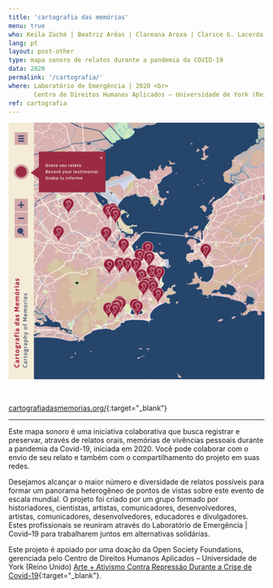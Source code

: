 ```yaml
---
title: 'cartografia das memórias'
menu: true
who: Keila Zaché | Beatriz Arêas | Clareana Aroxa | Clarice G. Lacerda | Hércules da Silva Xavier Ferreira | Juliana R. | Sara Lana | Victor Januário
lang: pt
layout: post-other
type: mapa sonoro de relatos durante a pandemia da COVID-19
data: 2020
permalink: '/cartografia/'
where: Laboratório de Emergência | 2020 <br>
       Centro de Direitos Humanos Aplicados – Universidade de York (Reino Unido)
ref: cartografia
---
```




<a href="https://cartografiadasmemorias.org/" target="_blank"><img src="../assets/posts/cartografia-das-memorias.jpg" class="img-border"></a>

<br>

[cartografiadasmemorias.org/](https://cartografiadasmemorias.org/en){:target="_blank"}
<br>

--- 

Este mapa sonoro é uma iniciativa colaborativa que busca registrar e preservar, através de relatos orais, memórias de vivências pessoais durante a pandemia da Covid-19, iniciada em 2020. Você pode colaborar com o envio de seu relato e também com o compartilhamento do projeto em suas redes.
 
Desejamos alcançar o maior número e diversidade de relatos possíveis para formar um panorama heterogêneo de pontos de vistas sobre este evento de escala mundial.
O projeto foi criado por um grupo formado por historiadores, cientistas, artistas, comunicadores, desenvolvedores, artistas, comunicadores, desenvolvedores, educadores e divulgadores. Estes profissionais se reuniram através do Laboratório de Emergência | Covid–19 para trabalharem juntos em alternativas solidárias.

Este projeto é apoiado por uma doação da Open Society Foundations, gerenciada pelo Centro de Direitos Humanos Aplicados – Universidade de York (Reino Unido) [Arte + Ativismo Contra Repressão Durante a Crise de Covid-19](https://www.hrdhub.org/arctivism){:target="_blank"}.